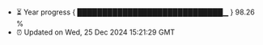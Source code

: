 - ⏳ Year progress { █████████████████████████████▁ } 98.26 %
- ⏰ Updated on Wed, 25 Dec 2024 15:21:29 GMT

